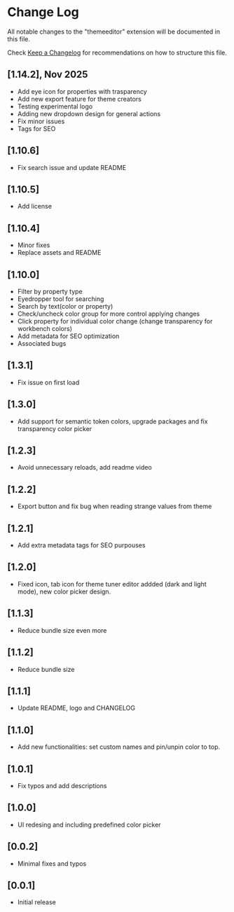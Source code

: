 # Change Log

All notable changes to the "themeeditor" extension will be documented in this file.

Check [Keep a Changelog](http://keepachangelog.com/) for recommendations on how to structure this file.

## [1.14.2], Nov 2025

- Add eye icon for properties with trasparency
- Add new export feature for theme creators
- Testing experimental logo
- Adding new dropdown design for general actions
- Fix minor issues
- Tags for SEO

## [1.10.6]

- Fix search issue and update README

## [1.10.5]

- Add license

## [1.10.4]

- Minor fixes
- Replace assets and README

## [1.10.0]

- Filter by property type
- Eyedropper tool for searching
- Search by text(color or property)
- Check/uncheck color group for more control applying changes
- Click property for individual color change (change transparency for workbench colors)
- Add metadata for SEO optimization
- Associated bugs

## [1.3.1]

- Fix issue on first load

## [1.3.0]

- Add support for semantic token colors, upgrade packages and fix transparency color picker

## [1.2.3]

- Avoid unnecessary reloads, add readme video

## [1.2.2]

- Export button and fix bug when reading strange values from theme

## [1.2.1]

- Add extra metadata tags for SEO purpouses

## [1.2.0]

- Fixed icon, tab icon for theme tuner editor addded (dark and light mode), new color picker design.

## [1.1.3]

- Reduce bundle size even more

## [1.1.2]

- Reduce bundle size

## [1.1.1]

- Update README, logo and CHANGELOG

## [1.1.0]

- Add new functionalities: set custom names and pin/unpin color to top.

## [1.0.1]

- Fix typos and add descriptions

## [1.0.0]

- UI redesing and including predefined color picker

## [0.0.2]

- Minimal fixes and typos

## [0.0.1]

- Initial release
